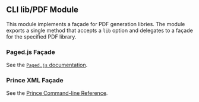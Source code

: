 ## CLI lib/PDF Module

This module implements a façade for PDF generation libries.
The module exports a single method that accepts a `lib` option and delegates to a façade for the specified PDF library.

### Paged.js Façade

See the [`Paged.js` documentation](https://gitlab.coko.foundation/pagedjs/).

### Prince XML Façade

See the [Prince Command-line Reference](https://www.princexml.com/doc/command-line/).

